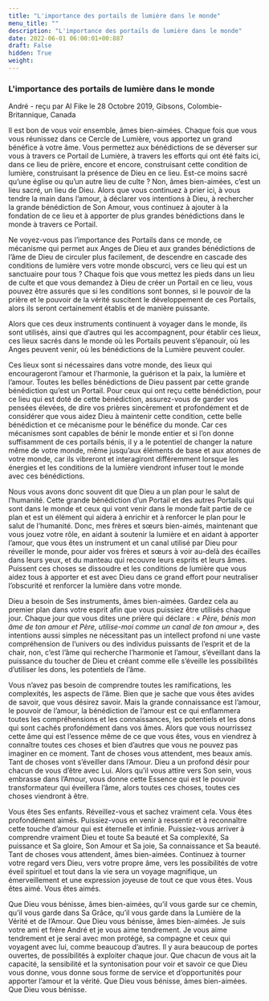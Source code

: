 ```yaml
---
title: "L'importance des portails de lumière dans le monde"
menu_title: ""
description: "L'importance des portails de lumière dans le monde"
date: 2022-06-01 06:00:01+00:887
draft: False
hidden: True
weight:
---
```

### L'importance des portails de lumière dans le monde

André - reçu par Al Fike le 28 Octobre 2019, Gibsons, Colombie-Britannique, Canada

Il est bon de vous voir ensemble, âmes bien-aimées. Chaque fois que vous vous réunissez dans ce Cercle de Lumière, vous apportez un grand bénéfice à votre âme. Vous permettez aux bénédictions de se déverser sur vous à travers ce Portail de Lumière, à travers les efforts qui ont été faits ici, dans ce lieu de prière, encore et encore, construisant cette condition de lumière, construisant la présence de Dieu en ce lieu. Est-ce moins sacré qu’une église ou qu’un autre lieu de culte ? Non, âmes bien-aimées, c’est un lieu sacré, un lieu de Dieu. Alors que vous continuez à prier ici, à vous tendre la main dans l’amour, à déclarer vos intentions à Dieu, à rechercher la grande bénédiction de Son Amour, vous continuez à ajouter à la fondation de ce lieu et à apporter de plus grandes bénédictions dans le monde à travers ce Portail.

Ne voyez-vous pas l’importance des Portails dans ce monde, ce mécanisme qui permet aux Anges de Dieu et aux grandes bénédictions de l’âme de Dieu de circuler plus facilement, de descendre en cascade des conditions de lumière vers votre monde obscurci, vers ce lieu qui est un sanctuaire pour tous ? Chaque fois que vous mettez les pieds dans un lieu de culte et que vous demandez à Dieu de créer un Portail en ce lieu, vous pouvez être assurés que si les conditions sont bonnes, si le pouvoir de la prière et le pouvoir de la vérité suscitent le développement de ces Portails, alors ils seront certainement établis et de manière puissante.

Alors que ces deux instruments continuent à voyager dans le monde, ils sont utilisés, ainsi que d’autres qui les accompagnent, pour établir ces lieux, ces lieux sacrés dans le monde où les Portails peuvent s’épanouir, où les Anges peuvent venir, où les bénédictions de la Lumière peuvent couler.

Ces lieux sont si nécessaires dans votre monde, des lieux qui encourageront l’amour et l’harmonie, la guérison et la paix, la lumière et l’amour. Toutes les belles bénédictions de Dieu passent par cette grande bénédiction qu’est un Portail. Pour ceux qui ont reçu cette bénédiction, pour ce lieu qui est doté de cette bénédiction, assurez-vous de garder vos pensées élevées, de dire vos prières sincèrement et profondément et de considérer que vous aidez Dieu à maintenir cette condition, cette belle bénédiction et ce mécanisme pour le bénéfice du monde. Car ces mécanismes sont capables de bénir le monde entier et si l’on donne suffisamment de ces portails bénis, il y a le potentiel de changer la nature même de votre monde, même jusqu’aux éléments de base et aux atomes de votre monde, car ils vibreront et interagiront différemment lorsque les énergies et les conditions de la lumière viendront infuser tout le monde avec ces bénédictions.

Nous vous avons donc souvent dit que Dieu a un plan pour le salut de l’humanité. Cette grande bénédiction d’un Portail et des autres Portails qui sont dans le monde et ceux qui vont venir dans le monde fait partie de ce plan et est un élément qui aidera à enrichir et à renforcer le plan pour le salut de l’humanité. Donc, mes frères et sœurs bien-aimés, maintenant que vous jouez votre rôle, en aidant à soutenir la lumière et en aidant à apporter l’amour, que vous êtes un instrument et un canal utilisé par Dieu pour réveiller le monde, pour aider vos frères et sœurs à voir au-delà des écailles dans leurs yeux, et du manteau qui recouvre leurs esprits et leurs âmes. Puissent ces choses se dissoudre et les conditions de lumière que vous aidez tous à apporter et est avec Dieu dans ce grand effort pour neutraliser l’obscurité et renforcer la lumière dans votre monde.

Dieu a besoin de Ses instruments, âmes bien-aimées. Gardez cela au premier plan dans votre esprit afin que vous puissiez être utilisés chaque jour. Chaque jour que vous dites une prière qui déclare : *« Père, bénis mon âme de ton amour et Père, utilise-moi comme un canal de ton amour »*, des intentions aussi simples ne nécessitant pas un intellect profond ni une vaste compréhension de l’univers ou des individus puissants de l’esprit et de la chair, non, c’est l’âme qui recherche l’harmonie et l’amour, s’éveillant dans la puissance du toucher de Dieu et créant comme elle s’éveille les possibilités d’utiliser les dons, les potentiels de l’âme.

Vous n’avez pas besoin de comprendre toutes les ramifications, les complexités, les aspects de l’âme. Bien que je sache que vous êtes avides de savoir, que vous désirez savoir. Mais la grande connaissance est l’amour, le pouvoir de l’amour, la bénédiction de l’amour est ce qui enflammera toutes les compréhensions et les connaissances, les potentiels et les dons qui sont cachés profondément dans vos âmes. Alors que vous nourrissez cette âme qui est l’essence même de ce que vous êtes, vous en viendrez à connaître toutes ces choses et bien d’autres que vous ne pouvez pas imaginer en ce moment. Tant de choses vous attendent, mes beaux amis. Tant de choses vont s’éveiller dans l’Amour. Dieu a un profond désir pour chacun de vous d’être avec Lui. Alors qu’il vous attire vers Son sein, vous embrasse dans l’Amour, vous donne cette Essence qui est le pouvoir transformateur qui éveillera l’âme, alors toutes ces choses, toutes ces choses viendront à être.

Vous êtes Ses enfants. Réveillez-vous et sachez vraiment cela. Vous êtes profondément aimés. Puissiez-vous en venir à ressentir et à reconnaître cette touche d’amour qui est éternelle et infinie. Puissiez-vous arriver à comprendre vraiment Dieu et toute Sa beauté et Sa complexité, Sa puissance et Sa gloire, Son Amour et Sa joie, Sa connaissance et Sa beauté. Tant de choses vous attendent, âmes bien-aimées. Continuez à tourner votre regard vers Dieu, vers votre propre âme, vers les possibilités de votre éveil spirituel et tout dans la vie sera un voyage magnifique, un émerveillement et une expression joyeuse de tout ce que vous êtes. Vous êtes aimé. Vous êtes aimés.

Que Dieu vous bénisse, âmes bien-aimées, qu’il vous garde sur ce chemin, qu’il vous garde dans Sa Grâce, qu’il vous garde dans la Lumière de la Vérité et de l’Amour. Que Dieu vous bénisse, âmes bien-aimées. Je suis votre ami et frère André et je vous aime tendrement. Je vous aime tendrement et je serai avec mon protégé, sa compagne et ceux qui voyagent avec lui, comme beaucoup d’autres. Il y aura beaucoup de portes ouvertes, de possibilités à exploiter chaque jour. Que chacun de vous ait la capacité, la sensibilité et la syntonisation pour voir et savoir ce que Dieu vous donne, vous donne sous forme de service et d’opportunités pour apporter l’amour et la vérité. Que Dieu vous bénisse, âmes bien-aimées. Que Dieu vous bénisse.



